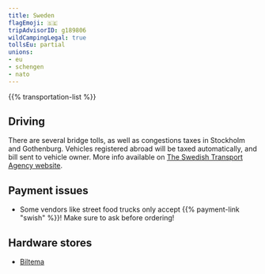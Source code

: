```yaml
---
title: Sweden
flagEmoji: 🇸🇪
tripAdvisorID: g189806
wildCampingLegal: true
tollsEu: partial
unions:
- eu
- schengen
- nato
---
```


{{% transportation-list %}}

## Driving

There are several bridge tolls, as well as congestions taxes in Stockholm and Gothenburg. Vehicles registered abroad will be taxed automatically, and bill sent to vehicle owner. More info available on [The Swedish Transport Agency website](https://transportstyrelsen.se/en/road/vehicles/taxes-and-fees/road-tolls/).

## Payment issues

- Some vendors like street food trucks only accept {{% payment-link "swish" %}}! Make sure to ask before ordering!

## Hardware stores

- [Biltema](https://www.biltema.se/en-se/)
